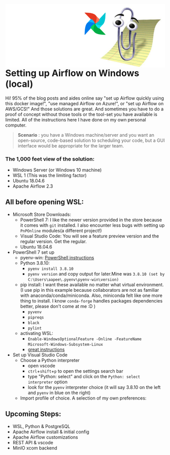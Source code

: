 <img align="right" src="https://github.com/aapeebles/airflow-setup-win/blob/41cad5f962c9d213e16c1b795b5b638903af881b/clippy_airflow_banner.png" height = "200"/>


# Setting up Airflow on Windows (local)

Hi! 95% of the blog posts and aides online say "set up Airflow quickly using this docker image!", "use managed Airflow on Azure!", or "set up Airflow on AWS/GCS!" And those solutions are great. And sometimes you have to do a proof of concept without those tools or the tool-set you have available is limited. All of the instructions here I have done on my own personal computer.

> **Scenario** : you have a Windows machine/server and you want an open-source, code-based solution to scheduling your code, but a GUI interface would be appropriate for the larger team.

### The 1,000 feet view of the solution:
 - Windows Server (or Windows 10 machine)
 - WSL 1 (This was the limiting factor)
 - Ubuntu 18.04.6
 - Apache Airflow 2.3

## All before opening WSL:
 - Microsoft Store Downloads:
   - PowerShell 7: I like the newer version provided in the store because it comes with `git` installed. I also encounter less bugs with setting up `PnPOnline` modules(a different project!)
   - Visual Studio Code: You will see a feature preview version and the regular version. Get the regular.
   - Ubuntu 18.04.6
-  PowerShell 7 set up
   - pyenv-win: [PowerShell instructions](https://github.com/pyenv-win/pyenv-win#quick-start)
   - Python 3.8.10:
     - `pyenv install 3.8.10`
     - `pyenv version` and copy output for later.Mine was `3.8.10 (set by C:\Users\aapee\.pyenv\pyenv-win\version)`
   - pip install: I want these available no matter what virtual environment. (I use pip in this example because collaborators are not as familiar with anaconda/conda/miniconda. Also, miniconda felt like one more thing to install. I know `conda-forge` handles packages dependencies better, please don't come at me :D )
     - `pyvenv`
     - `pipreqs`
     - `black`
     - `pylint`
   - activating WSL:
     - `Enable-WindowsOptionalFeature -Online -FeatureName Microsoft-Windows-Subsystem-Linux`
     - [great instructions](https://www.toptechskills.com/windows-10-tutorials-courses/how-to-install-enable-windows-subsystem-for-linux-wsl-windows-10/)
- Set up Visual Studio Code
   - Choose a Python interpreter
     - open vscode
     - `ctrl`+`shift`+`p` to open the settings search bar
     - type "Python: select" and click on the `Python: select interpreter` option
     - look for the `pyenv` interpreter choice (it will say 3.8.10 on the left and `pyenv` in blue on the right)
   - Import profile of choice. A selection of my own preferences:

## Upcoming Steps:
 - WSL, Python & PostgreSQL
 - Apache Airflow install & initial config
 - Apache Airflow customizations
 - REST API & vscode
 - MinIO xcom backend

